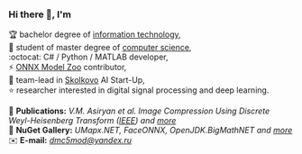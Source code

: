 ### Hi there 👋, I'm

🏆 bachelor degree of [information technology](https://mtuci.ru/?lang=en),  
🏃 student of master degree of [computer science](https://en.misis.ru/),  
:octocat: C# / Python / MATLAB developer,  
⚡ [ONNX Model Zoo](https://github.com/onnx/models) contributor,  
🔭 team-lead in [Skolkovo](https://sk.ru/) AI Start-Up,  
⭐ researcher interested in digital signal processing and deep learning.  

📰 **Publications:** *V.M. Asiryan et al. Image Compression Using Discrete Weyl-Heisenberg Transform ([IEEE](https://ieeexplore.ieee.org/document/9117707)) and [more](Publications)*  
💎 **NuGet Gallery:** *UMapx.NET, FaceONNX, OpenJDK.BigMathNET and [more](https://www.nuget.org/profiles/asiryan)*  
✉️ **E-mail:** *[dmc5mod@yandex.ru](mailto:dmc5mod@yandex.ru)*  
<!--
**asiryan/asiryan** is a ✨ _special_ ✨ repository because its `README.md` (this file) appears on your GitHub profile.

Here are some ideas to get you started:

- 🔭 I’m currently working on ...
- 🌱 I’m currently learning ...
- 👯 I’m looking to collaborate on ...
- 🤔 I’m looking for help with ...
- 💬 Ask me about ...
- 📫 How to reach me: ...
- 😄 Pronouns: ...
- ⚡ Fun fact: ...
-->
